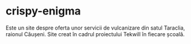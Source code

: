 # crispy-enigma
Este un site despre oferta unor servicii de vulcanizare din satul Taraclia, raionul Căușeni. Site creat în cadrul proiectului Tekwill în fiecare școală.     
